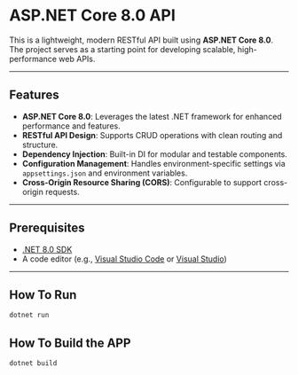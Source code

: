 # ASP.NET Core 8.0 API

This is a lightweight, modern RESTful API built using **ASP.NET Core 8.0**. The project serves as a starting point for developing scalable, high-performance web APIs.

---

## Features

- **ASP.NET Core 8.0**: Leverages the latest .NET framework for enhanced performance and features.
- **RESTful API Design**: Supports CRUD operations with clean routing and structure.
- **Dependency Injection**: Built-in DI for modular and testable components.
- **Configuration Management**: Handles environment-specific settings via `appsettings.json` and environment variables.
- **Cross-Origin Resource Sharing (CORS)**: Configurable to support cross-origin requests.

---

## Prerequisites

- [.NET 8.0 SDK](https://dotnet.microsoft.com/download)
- A code editor (e.g., [Visual Studio Code](https://code.visualstudio.com/) or [Visual Studio](https://visualstudio.microsoft.com/))

---

## How To Run
```bash
dotnet run
```

## How To Build the APP
```bash
dotnet build
```